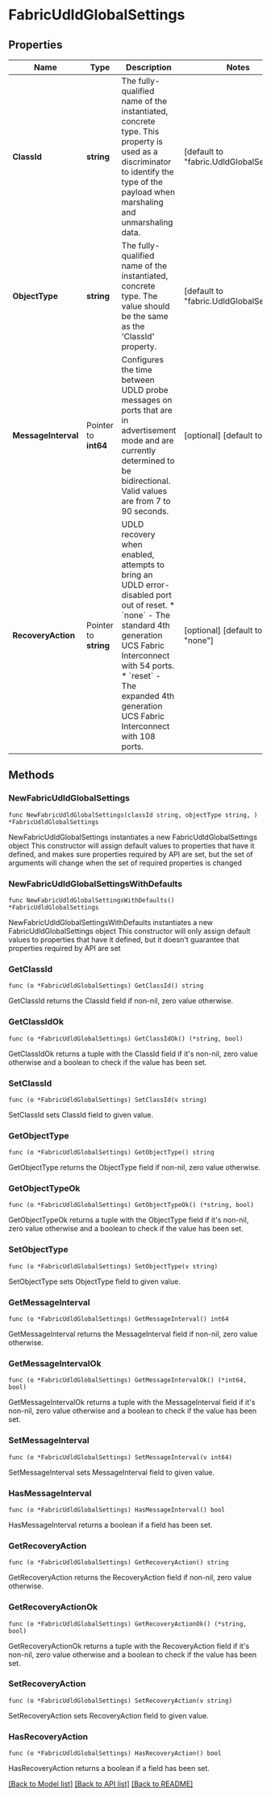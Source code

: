 # FabricUdldGlobalSettings

## Properties

Name | Type | Description | Notes
------------ | ------------- | ------------- | -------------
**ClassId** | **string** | The fully-qualified name of the instantiated, concrete type. This property is used as a discriminator to identify the type of the payload when marshaling and unmarshaling data. | [default to "fabric.UdldGlobalSettings"]
**ObjectType** | **string** | The fully-qualified name of the instantiated, concrete type. The value should be the same as the &#39;ClassId&#39; property. | [default to "fabric.UdldGlobalSettings"]
**MessageInterval** | Pointer to **int64** | Configures the time between UDLD probe messages on ports that are in advertisement mode and are currently determined to be bidirectional. Valid values are from 7 to 90 seconds. | [optional] [default to 15]
**RecoveryAction** | Pointer to **string** | UDLD recovery when enabled, attempts to bring an UDLD error-disabled port out of reset. * &#x60;none&#x60; - The standard 4th generation UCS Fabric Interconnect with 54 ports. * &#x60;reset&#x60; - The expanded 4th generation UCS Fabric Interconnect with 108 ports. | [optional] [default to "none"]

## Methods

### NewFabricUdldGlobalSettings

`func NewFabricUdldGlobalSettings(classId string, objectType string, ) *FabricUdldGlobalSettings`

NewFabricUdldGlobalSettings instantiates a new FabricUdldGlobalSettings object
This constructor will assign default values to properties that have it defined,
and makes sure properties required by API are set, but the set of arguments
will change when the set of required properties is changed

### NewFabricUdldGlobalSettingsWithDefaults

`func NewFabricUdldGlobalSettingsWithDefaults() *FabricUdldGlobalSettings`

NewFabricUdldGlobalSettingsWithDefaults instantiates a new FabricUdldGlobalSettings object
This constructor will only assign default values to properties that have it defined,
but it doesn't guarantee that properties required by API are set

### GetClassId

`func (o *FabricUdldGlobalSettings) GetClassId() string`

GetClassId returns the ClassId field if non-nil, zero value otherwise.

### GetClassIdOk

`func (o *FabricUdldGlobalSettings) GetClassIdOk() (*string, bool)`

GetClassIdOk returns a tuple with the ClassId field if it's non-nil, zero value otherwise
and a boolean to check if the value has been set.

### SetClassId

`func (o *FabricUdldGlobalSettings) SetClassId(v string)`

SetClassId sets ClassId field to given value.


### GetObjectType

`func (o *FabricUdldGlobalSettings) GetObjectType() string`

GetObjectType returns the ObjectType field if non-nil, zero value otherwise.

### GetObjectTypeOk

`func (o *FabricUdldGlobalSettings) GetObjectTypeOk() (*string, bool)`

GetObjectTypeOk returns a tuple with the ObjectType field if it's non-nil, zero value otherwise
and a boolean to check if the value has been set.

### SetObjectType

`func (o *FabricUdldGlobalSettings) SetObjectType(v string)`

SetObjectType sets ObjectType field to given value.


### GetMessageInterval

`func (o *FabricUdldGlobalSettings) GetMessageInterval() int64`

GetMessageInterval returns the MessageInterval field if non-nil, zero value otherwise.

### GetMessageIntervalOk

`func (o *FabricUdldGlobalSettings) GetMessageIntervalOk() (*int64, bool)`

GetMessageIntervalOk returns a tuple with the MessageInterval field if it's non-nil, zero value otherwise
and a boolean to check if the value has been set.

### SetMessageInterval

`func (o *FabricUdldGlobalSettings) SetMessageInterval(v int64)`

SetMessageInterval sets MessageInterval field to given value.

### HasMessageInterval

`func (o *FabricUdldGlobalSettings) HasMessageInterval() bool`

HasMessageInterval returns a boolean if a field has been set.

### GetRecoveryAction

`func (o *FabricUdldGlobalSettings) GetRecoveryAction() string`

GetRecoveryAction returns the RecoveryAction field if non-nil, zero value otherwise.

### GetRecoveryActionOk

`func (o *FabricUdldGlobalSettings) GetRecoveryActionOk() (*string, bool)`

GetRecoveryActionOk returns a tuple with the RecoveryAction field if it's non-nil, zero value otherwise
and a boolean to check if the value has been set.

### SetRecoveryAction

`func (o *FabricUdldGlobalSettings) SetRecoveryAction(v string)`

SetRecoveryAction sets RecoveryAction field to given value.

### HasRecoveryAction

`func (o *FabricUdldGlobalSettings) HasRecoveryAction() bool`

HasRecoveryAction returns a boolean if a field has been set.


[[Back to Model list]](../README.md#documentation-for-models) [[Back to API list]](../README.md#documentation-for-api-endpoints) [[Back to README]](../README.md)


